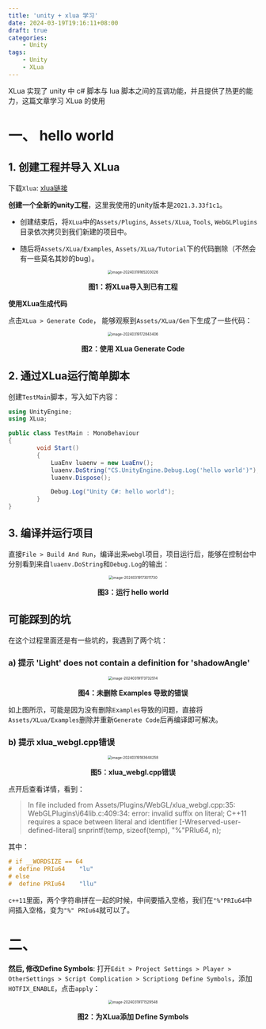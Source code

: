 ```yaml
---
title: 'unity + xlua 学习'
date: 2024-03-19T19:16:11+08:00
draft: true
categories:
    - Unity
tags:
    - Unity
    - XLua
---
```

XLua 实现了 unity 中 c# 脚本与 lua 脚本之间的互调功能，并且提供了热更的能力，这篇文章学习 XLua 的使用
<!--more-->

# 一、 hello world



## 1. 创建工程并导入 XLua



下载`Xlua`: [xlua链接](https://github.com/Tencent/xLua)



**创建一个全新的unity工程**，这里我使用的unity版本是`2021.3.33f1c1`。

- 创建结束后，将`XLua`中的`Assets/Plugins`, `Assets/XLua`, `Tools`, `WebGLPlugins`目录依次拷贝到我们新建的项目中。

- 随后将`Assets/XLua/Examples`, `Assets/XLua/Tutorial`下的代码删除（不然会有一些莫名其妙的bug）。



<center>
    <img src="https://goleveldb-1301596189.cos.ap-guangzhou.myqcloud.com/image-20240319165203026.png" alt="image-20240319165203026" style="zoom:50%;" />
    <p>
        <b>图1：将XLua导入到已有工程</b>
    </p>
</center>



**使用XLua生成代码**

点击`XLua > Generate Code`， 能够观察到`Assets/XLua/Gen`下生成了一些代码：

<center>
    <img src="https://goleveldb-1301596189.cos.ap-guangzhou.myqcloud.com/image-20240319172843406.png" alt="image-20240319172843406" style="zoom:50%;" />
    <p>
        <b>图2：使用 XLua Generate Code</b>
    </p>
</center>





## 2. 通过XLua运行简单脚本

创建`TestMain`脚本，写入如下内容：

```c#
using UnityEngine;
using XLua;

public class TestMain : MonoBehaviour
{
        void Start()
        {
            LuaEnv luaenv = new LuaEnv();
            luaenv.DoString("CS.UnityEngine.Debug.Log('hello world')");
            luaenv.Dispose();

            Debug.Log("Unity C#: hello world");
        }
}

```





## 3. 编译并运行项目

直接`File > Build And Run`，编译出来`webgl`项目，项目运行后，能够在控制台中分别看到来自`luaenv.DoString`和`Debug.Log`的输出：

<center>
    <img src="https://goleveldb-1301596189.cos.ap-guangzhou.myqcloud.com/image-20240319173011730.png" alt="image-20240319173011730" style="zoom:50%;" />
    <p>
        <b>图3：运行 hello world</b>
    </p>
</center>





## 可能踩到的坑

在这个过程里面还是有一些坑的，我遇到了两个坑：

### a) 提示 'Light' does not contain a definition for 'shadowAngle'

<center>
    <img src="https://goleveldb-1301596189.cos.ap-guangzhou.myqcloud.com/image-20240319173732514.png" alt="image-20240319173732514" style="zoom:50%;" />
    <p>
        <b>图4：未删除 Examples 导致的错误</b>
    </p>
</center>



如上图所示，可能是因为没有删除`Examples`导致的问题，直接将`Assets/XLua/Examples`删除并重新`Generate Code`后再编译即可解决。



### b) 提示 xlua_webgl.cpp错误

<center>
    <img src="https://goleveldb-1301596189.cos.ap-guangzhou.myqcloud.com/image-20240319183644258.png" alt="image-20240319183644258" style="zoom:50%;" />
    <p>
        <b>图5：xlua_webgl.cpp错误</b>
    </p>
</center>

点开后查看详情，看到：

> In file included from Assets/Plugins/WebGL/xlua_webgl.cpp:35:
> WebGLPlugins\i64lib.c:409:34: error: invalid suffix on literal; C++11 requires a space between literal and identifier [-Wreserved-user-defined-literal]
>         snprintf(temp, sizeof(temp), "%"PRIu64, n);

其中：

```c
# if __WORDSIZE == 64  
#  define PRIu64    "lu"   
# else  
#  define PRIu64    "llu"  
```

`c++11`里面，两个字符串拼在一起的时候，中间要插入空格，我们在`"%"PRIu64`中间插入空格，变为`"%" PRIu64`就可以了。



# 二、





**然后, 修改Define Symbols**:  打开`Edit > Project Settings > Player > OtherSettings > Script Complication > Scriptiong Define Symbols`，添加`HOTFIX_ENABLE`，点击`apply`：

<center>
    <img src="https://goleveldb-1301596189.cos.ap-guangzhou.myqcloud.com/image-20240319171529548.png" alt="image-20240319171529548" style="zoom:50%;" />
    <p>
        <b>图2：为XLua添加 Define Symbols </b>
    </p>
</center>

